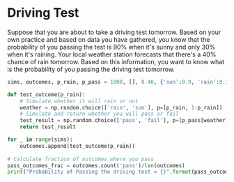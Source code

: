 # Driving Test

Suppose that you are about to take a driving test tomorrow. Based on your own practice and based on data you have gathered, you know that the probability of you passing the test is 90% when it's sunny and only 30% when it's raining. Your local weather station forecasts that there's a 40% chance of rain tomorrow. Based on this information, you want to know what is the probability of you passing the driving test tomorrow.

```python
sims, outcomes, p_rain, p_pass = 1000, [], 0.40, {'sun':0.9, 'rain':0.3}

def test_outcome(p_rain):  
    # Simulate whether it will rain or not
    weather = np.random.choice(['rain', 'sun'], p=[p_rain, 1-p_rain])
    # Simulate and return whether you will pass or fail
    test_result = np.random.choice(['pass', 'fail'], p=[p_pass[weather], 1-p_pass[weather]])
    return test_result
```

```python
for _ in range(sims):
    outcomes.append(test_outcome(p_rain))
    
# Calculate fraction of outcomes where you pass
pass_outcomes_frac = outcomes.count('pass')/len(outcomes)
print("Probability of Passing the driving test = {}".format(pass_outcomes_frac))
```
